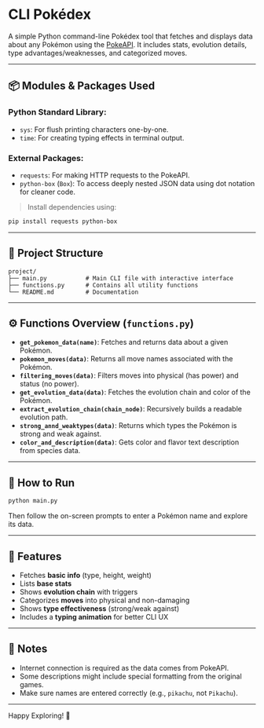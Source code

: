 # CLI Pokédex

A simple Python command-line Pokédex tool that fetches and displays data about any Pokémon using the [PokeAPI](https://pokeapi.co/). It includes stats, evolution details, type advantages/weaknesses, and categorized moves.

---

## 📦 Modules & Packages Used

### Python Standard Library:

* `sys`: For flush printing characters one-by-one.
* `time`: For creating typing effects in terminal output.

### External Packages:

* `requests`: For making HTTP requests to the PokeAPI.
* `python-box` (`Box`): To access deeply nested JSON data using dot notation for cleaner code.

> Install dependencies using:

```bash
pip install requests python-box
```

---

## 📁 Project Structure

```
project/
├── main.py           # Main CLI file with interactive interface
├── functions.py      # Contains all utility functions
└── README.md         # Documentation
```

---

## ⚙️ Functions Overview (`functions.py`)

* **`get_pokemon_data(name)`**: Fetches and returns data about a given Pokémon.
* **`pokemon_moves(data)`**: Returns all move names associated with the Pokémon.
* **`filtering_moves(data)`**: Filters moves into physical (has power) and status (no power).
* **`get_evolution_data(data)`**: Fetches the evolution chain and color of the Pokémon.
* **`extract_evolution_chain(chain_node)`**: Recursively builds a readable evolution path.
* **`strong_annd_weaktypes(data)`**: Returns which types the Pokémon is strong and weak against.
* **`color_and_description(data)`**: Gets color and flavor text description from species data.

---

## 🚀 How to Run

```bash
python main.py
```

Then follow the on-screen prompts to enter a Pokémon name and explore its data.

---

## 📌 Features

* Fetches **basic info** (type, height, weight)
* Lists **base stats**
* Shows **evolution chain** with triggers
* Categorizes **moves** into physical and non-damaging
* Shows **type effectiveness** (strong/weak against)
* Includes a **typing animation** for better CLI UX

---

## 📝 Notes

* Internet connection is required as the data comes from PokeAPI.
* Some descriptions might include special formatting from the original games.
* Make sure names are entered correctly (e.g., `pikachu`, not `Pikachu`).

---

Happy Exploring! 🎉

